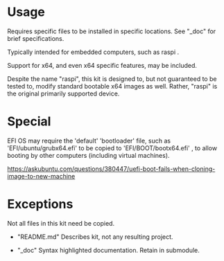 # Usage

Requires specific files to be installed in specific locations. See "_doc" for brief specifications.

Typically intended for embedded computers, such as raspi .

Support for x64, and even x64 specific features, may be included.

Despite the name "raspi", this kit is designed to, but not guaranteed to be tested to, modify standard bootable x64 images as well. Rather, "raspi" is the original primarily supported device.


# Special

EFI OS may require the 'default' 'bootloader' file, such as 'EFI/ubuntu/grubx64.efi' to be copied to 'EFI/BOOT/bootx64.efi' , to allow booting by other computers (including virtual machines).

https://askubuntu.com/questions/380447/uefi-boot-fails-when-cloning-image-to-new-machine


# Exceptions

Not all files in this kit need be copied.

* "README.md"
	Describes kit, not any resulting project.

* "_doc"
	Syntax highlighted documentation. Retain in submodule.



